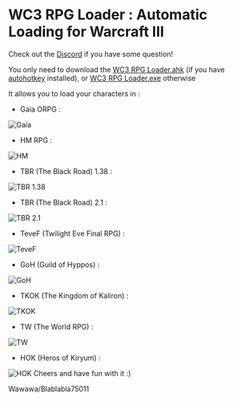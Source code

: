 # WC3 RPG Loader : Automatic Loading for Warcraft III

Check out the [Discord](https://discord.gg/N9rjQ6r) if you have some question!

You only need to download the [WC3 RPG Loader.ahk](https://raw.githubusercontent.com/wawawawawawawa/WC3_Loader/master/WC3%20RPG%20Loader.ahk) (if you have [autohotkey](https://www.autohotkey.com/) installed), or [WC3 RPG Loader.exe](https://github.com/wawawawawawawa/WC3_Loader/raw/master/WC3%20RPG%20Loader.exe) otherwise

It allows you to load your characters in :

- Gaia ORPG :

![Gaia](https://i.imgur.com/t0T5LWU.png)
- HM RPG :

![HM](https://i.imgur.com/D7cV0Sc.png)
- TBR (The Black Road) 1.38 :

![TBR 1.38](https://i.imgur.com/rHVL3R5.png)
- TBR (The Black Road) 2.1 :

![TBR 2.1](https://i.imgur.com/QVKxw72.png)
- TeveF (Twilight Eve Final RPG) :

![TeveF](https://i.imgur.com/NZ6IXal.png)
- GoH (Guild of Hyppos) :

![GoH](https://i.imgur.com/DWvG3h5.png)
- TKOK (The Kingdom of Kaliron) :

![TKOK](https://i.imgur.com/9ooQ2SD.png)
- TW (The World RPG) :

![TW](https://i.imgur.com/WiHYSm6.png)
- HOK (Heros of Kiryum) :

![HOK](https://i.imgur.com/BvsFEd6.png)
Cheers and have fun with it :)

Wawawa/Blablabla75011
